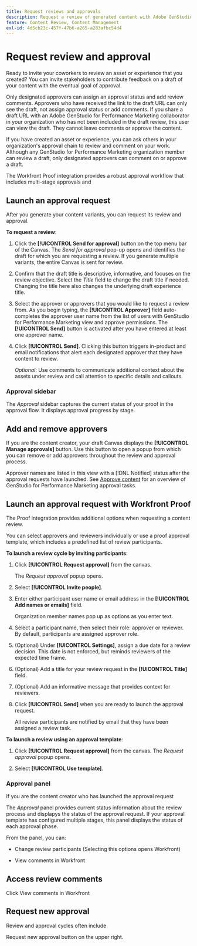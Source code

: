 ```yaml
---
title: Request reviews and approvals
description: Request a review of generated content with Adobe GenStudio for Performance Marketing.
feature: Content Review, Content Management
exl-id: 4d5cb23c-457f-47b6-a265-a283afbc54d4
---
```

# Request review and approval

Ready to invite your coworkers to review an asset or experience that you created? You can invite stakeholders to contribute feedback on a draft of your content with the eventual goal of approval.

Only designated approvers can assign an approval status and add review comments. Approvers who have received the link to the draft URL can only see the draft, not assign approval status or add comments. If you share a draft URL with an Adobe GenStudio for Performance Marketing collaborator in your organization who has not been included in the draft review, this user can view the draft. They cannot leave comments or approve the content.

If you have created an asset or experience, you can ask others in your organization's approval chain to review and comment on your work. Although any GenStudio for Performance Marketing organization member can review a draft, only designated approvers can comment on or approve a draft.

The Workfront Proof integration provides a robust approval workflow that includes multi-stage approvals and 

## Launch an approval request

After you generate your content variants, you can request its review and approval.

**To request a review**:

1. Click the **[!UICONTROL Send for approval]** button on the top menu bar of the Canvas. The _Send for approval_ pop-up opens and identifies the draft for which you are requesting a review. If you generate multiple variants, the entire Canvas is sent for review.

1. Confirm that the draft title is descriptive, informative, and focuses on the review objective. Select the _Title_ field to change the draft title if needed. Changing the title here also changes the underlying draft experience title.

1. Select the approver or approvers that you would like to request a review from. As you begin typing, the **[!UICONTROL Approver]** field auto-completes the approver user name from the list of users with GenStudio for Performance Marketing view and approve permissions. The **[!UICONTROL Send]** button is activated after you have entered at least one approver name.

1. Click **[!UICONTROL Send]**. Clicking this button triggers in-product and email notifications that alert each designated approver that they have content to review.

   _Optional_: Use comments to communicate additional context about the assets under review and call attention to specific details and callouts.

### Approval sidebar

The _Approval_ sidebar captures the current status of your proof in the approval flow. It displays approval progress by stage. 

## Add and remove approvers

If you are the content creator, your draft Canvas displays the **[!UICONTROL Manage approvals]** button. Use this button to open a popup from which you can remove or add approvers throughout the review and approval process.

Approver names are listed in this view with a [!DNL Notified] status after the approval requests have launched. See [Approve content](./approve-content.md) for an overview of GenStudio for Performance Marketing approval tasks.

## Launch an approval request with Workfront Proof

The Proof integration provides additional options when requesting a content review.

You can select approvers and reviewers individually or use a proof approval template, which includes a predefined list of review participants.

**To launch a review cycle by inviting participants**:

1. Click **[!UICONTROL Request approval]** from the canvas. 
   
   The _Request approval_ popup opens. 

1. Select **[!UICONTROL Invite people]**.
     
1. Enter either participant user name or email address in the **[!UICONTROL Add names or emails]** field. 
   
   Organization member names pop up as options as you enter text.

1. Select a participant name, then select their role: approver or reviewer. By default, participants are assigned approver role. 

1. (Optional) Under **[!UICONTROL Settings]**, assign a due date for a review decision. This date is not enforced, but reminds reviewers of the expected time frame. 

1. (Optional) Add a title for your review request in the **[!UICONTROL Title]** field.

1. (Optional) Add an informative message that provides context for reviewers.

1. Click **[!UICONTROL Send]** when you are ready to launch the approval request.
   
   All review participants are notified by email that they have been assigned a review task. 
   
**To launch a review using an approval template**:

1. Click **[!UICONTROL Request approval]** from the canvas. 
   The _Request approval_ popup opens. 

1. Select **[!UICONTROL Use template]**. 

### Approval panel

If you are the content creator who has launched the approval request

The _Approval_ panel provides current status information about the review process and displapys the status of the approval request. If your approval template has configured multiple stages, this panel displays the status of each approval phase. 

From the panel, you can:

* Change review participants (Selecting this options opens Workfront)

* View comments in Workfront

## Access review comments

Click View comments in Workfront 

## Request new approval

Review and approval cycles often include 

Request new approval button on the upper right. 
